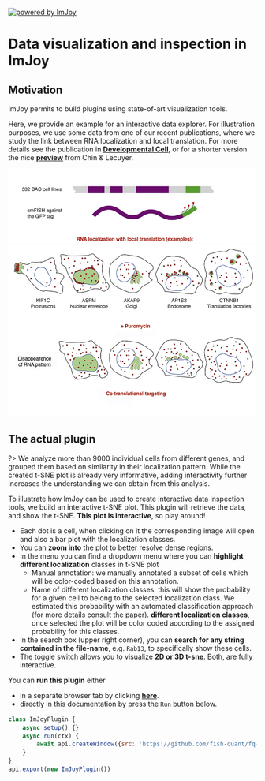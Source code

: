 [![powered by ImJoy](https://imjoy.io/static/badge/powered-by-imjoy-badge.svg)](https://imjoy.io/)

# Data visualization and inspection in ImJoy

## Motivation 

ImJoy permits to build plugins using state-of-art visualization tools.

Here, we provide an example for an interactive data explorer. For illustration purposes,
we use some data from one of our recent publications, where we study the link between 
RNA localization and local translation. For more details see the publication in [**Developmental Cell**](https://www.sciencedirect.com/science/article/abs/pii/S1534580720305840), or for a shorter version the nice [**preview**](https://www.sciencedirect.com/science/article/pii/S1534580720307085) from Chin & Lecuyer.

![paper_cell-dev.jpg](assets/paper_cell-dev.jpg ':size=600')

## The actual plugin

?> We analyze more than 9000 individual cells from different genes, and grouped them based on similarity
in their localization pattern. While the created t-SNE plot is already very informative, adding interactivity
further increases the understanding we can obtain from this analysis.

To illustrate how ImJoy can be used to create interactive data inspection tools, we build an interactive t-SNE plot.
This plugin will retrieve the data, and show the t-SNE. **This plot is interactive**, so play around!

- Each dot is a cell, when clicking on it the corresponding image will open and also a bar plot with the localization classes. 
- You can **zoom into** the plot to better resolve dense regions.
- In the menu you can find a dropdown menu where you can **highlight different localization** classes in t-SNE plot
  - Manual annotation: we manually annotated a subset of cells which will be color-coded based on this annotation.
  - Name of different localization classes: this will show the probability for a given cell to belong to the selected localization class. 
    We estimated this probability with an automated classification approach (for more details consult the paper).
    **different localization classes**, once selected the plot will be color coded according to the assigned probability for this classes.
- In the search box (upper right corner), you can **search for any string contained in the file-name**, e.g. `Rab13`, to specifically show these cells.
- The toggle switch allows you to visualize **2D or 3D t-sne**. Both, are fully interactive.

You can **run this plugin** either

- in a separate browser tab by clicking [**here**](https://imjoy.io/lite?plugin=https://github.com/fish-quant/fq-interactive-docs/blob/main/imjoy-plugins/RNAloc-TSNE.imjoy.html).
- directly in this documentation by press the `Run` button below.

<!-- ImJoyPlugin: { "type": "web-worker", "hide_code_block": true} -->
```js
class ImJoyPlugin {
    async setup() {}
    async run(ctx) {
        await api.createWindow({src: 'https://github.com/fish-quant/fq-interactive-docs/blob/main/imjoy-plugins/RNAloc-TSNE.imjoy.html'})
    }
}
api.export(new ImJoyPlugin())
```
